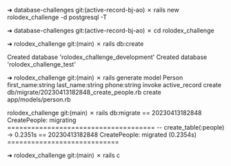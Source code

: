 ➜  database-challenges git:(active-record-bj-ao) ✗ rails new rolodex_challenge -d postgresql -T 

➜  database-challenges git:(active-record-bj-ao) ✗ cd rolodex_challenge 

➜  rolodex_challenge git:(main) ✗ rails db:create

Created database 'rolodex_challenge_development'
Created database 'rolodex_challenge_test'

➜  rolodex_challenge git:(main) ✗ rails generate model Person first_name:string last_name:string phone:string
      invoke  active_record
      create    db/migrate/20230413182848_create_people.rb
      create    app/models/person.rb


 rolodex_challenge git:(main) ✗ rails db:migrate
== 20230413182848 CreatePeople: migrating =====================================
-- create_table(:people)
   -> 0.2351s
== 20230413182848 CreatePeople: migrated (0.2354s) ============================


➜  rolodex_challenge git:(main) ✗ rails c